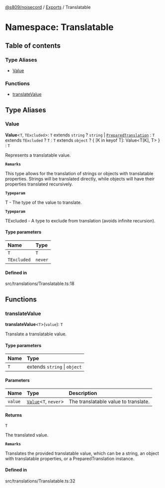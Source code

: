 [@s809/noisecord](../README.md) / [Exports](../modules.md) / Translatable

# Namespace: Translatable

## Table of contents

### Type Aliases

- [Value](Translatable.md#value)

### Functions

- [translateValue](Translatable.md#translatevalue)

## Type Aliases

### Value

 **Value**<`T`, `TExcluded`\>: `T` extends `string` ? `string` \| [`PreparedTranslation`](../classes/PreparedTranslation.md) : `T` extends `TExcluded` ? `T` : `T` extends `object` ? { [K in keyof T]: Value<T[K], T\> } : `T`

Represents a translatable value.

**`Remarks`**

This type allows for the translation of strings or objects with translatable properties.
Strings will be translated directly, while objects will have their properties translated recursively.

**`Typeparam`**

T - The type of the value to translate.

**`Typeparam`**

TExcluded - A type to exclude from translation (avoids infinite recursion).

#### Type parameters

| Name | Type |
| :------ | :------ |
| `T` | `T` |
| `TExcluded` | `never` |

#### Defined in

src/translations/Translatable.ts:18

## Functions

### translateValue

**translateValue**<`T`\>(`value`): `T`

Translate a translatable value.

#### Type parameters

| Name | Type |
| :------ | :------ |
| `T` | extends `string` \| `object` |

#### Parameters

| Name | Type | Description |
| :------ | :------ | :------ |
| `value` | [`Value`](Translatable.md#value)<`T`, `never`\> | The translatable value to translate. |

#### Returns

`T`

The translated value.

**`Remarks`**

Translates the provided translatable value, which can be a string, an object with translatable properties,
or a PreparedTranslation instance.

#### Defined in

src/translations/Translatable.ts:32

